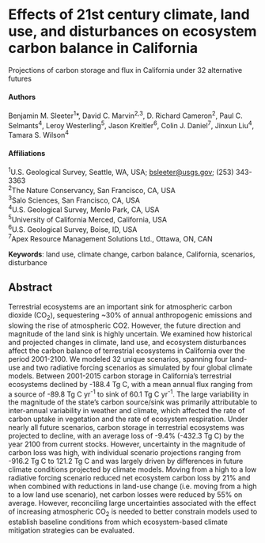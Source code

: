 # Effects of 21st century climate, land use, and disturbances on ecosystem carbon balance in California

Projections of carbon storage and flux in California under 32 alternative futures

#### Authors
Benjamin M. Sleeter<sup>1</sup>*, David C. Marvin<sup>2,3</sup>, D. Richard Cameron<sup>2</sup>, Paul C. Selmants<sup>4</sup>, Leroy Westerling<sup>5</sup>, Jason Kreitler<sup>6</sup>, Colin J. Daniel<sup>7</sup>, Jinxun Liu<sup>4</sup>, Tamara S. Wilson<sup>4</sup>

#### Affiliations
<sup>1</sup>U.S. Geological Survey, Seattle, WA, USA; bsleeter@usgs.gov; (253) 343-3363  
<sup>2</sup>The Nature Conservancy, San Francisco, CA, USA  
<sup>3</sup>Salo Sciences, San Francisco, CA, USA  
<sup>4</sup>U.S. Geological Survey, Menlo Park, CA, USA  
<sup>5</sup>University of California Merced, California, USA  
<sup>6</sup>U.S. Geological Survey, Boise, ID, USA  
<sup>7</sup>Apex Resource Management Solutions Ltd., Ottawa, ON, CAN  

**Keywords**: land use, climate change, carbon balance, California, scenarios, disturbance

## Abstract
Terrestrial ecosystems are an important sink for atmospheric carbon dioxide (CO<sub>2</sub>), sequestering ~30% of annual anthropogenic emissions and slowing the rise of atmospheric CO2. However, the future direction and magnitude of the land sink is highly uncertain. We examined how historical and projected changes in climate, land use, and ecosystem disturbances affect the carbon balance of terrestrial ecosystems in California over the period 2001-2100. We modeled 32 unique scenarios, spanning four land-use and two radiative forcing scenarios as simulated by four global climate models. Between 2001-2015 carbon storage in California’s terrestrial ecosystems declined by -188.4 Tg C, with a mean annual flux ranging from a source of -89.8 Tg C yr<sup>-1</sup> to sink of 60.1 Tg C yr<sup>-1</sup>. The large variability in the magnitude of the state’s carbon source/sink was primarily attributable to inter-annual variability in weather and climate, which affected the rate of carbon uptake in vegetation and the rate of ecosystem respiration. Under nearly all future scenarios, carbon storage in terrestrial ecosystems was projected to decline, with an average loss of -9.4% (-432.3 Tg C) by the year 2100 from current stocks. However, uncertainty in the magnitude of carbon loss was high, with individual scenario projections ranging from -916.2 Tg C to 121.2 Tg C and was largely driven by differences in future climate conditions projected by climate models. Moving from a high to a low radiative forcing scenario reduced net ecosystem carbon loss by 21% and when combined with reductions in land-use change (i.e. moving from a high to a low land use scenario), net carbon losses were reduced by 55% on average. However, reconciling large uncertainties associated with the effect of increasing atmospheric CO<sub>2</sub> is needed to better constrain models used to establish baseline conditions from which ecosystem-based climate mitigation strategies can be evaluated.



